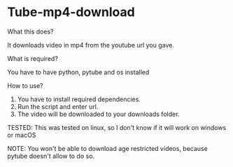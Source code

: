 # Tube-mp4-download
What this does?

It downloads video in mp4 from the youtube url you gave.

What is required?

You have to have python, pytube and os installed

How to use?

1. You have to install required dependencies. 
2. Run the script and enter url. 
3. The video will be downloaded to your downloads folder.

TESTED: This was tested on linux, so I don't know if it will work on windows or macOS

NOTE: You won't be able to download age restricted videos, because pytube doesn't allow to do so.
